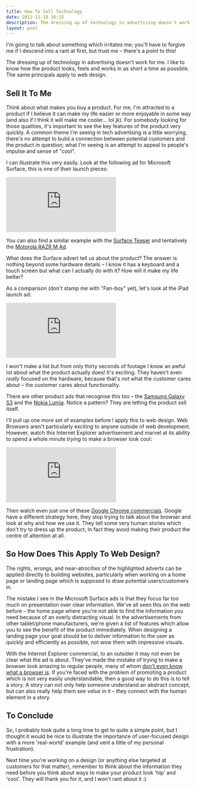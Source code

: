 ```yaml
---
title: How To Sell Technology
date: 2012-11-10 16:15
description: The dressing up of technology in advertising doesn't work for me. I like to know how the product looks, feels and works in as short a time as possible. The same applies to web design.
layout: post
---
```


I'm going to talk about something which irritates me; you'll have to forgive me if I descend into a rant at first, but trust me – there's a point to this!

The dressing up of technology in advertising doesn't work for me. I like to know how the product looks, feels and works in as short a time as possible. The same principals apply to web design.


## Sell It To Me ##

Think about what makes you buy a product. For me, I'm attracted to a product if I believe it can make my life easier or more enjoyable in some way (and also if I think it will make me cooler… lol jk). For somebody looking for those qualities, it's important to see the key features of the product very quickly. A common theme I'm seeing in tech advertising is a little worrying, there's  no attempt to build a connection between potential customers and the product in question; what I'm seeing is an attempt to appeal to people's impulse and sense of "cool".

I can illustrate this very easily. Look at the following ad for Microsoft Surface, this is one of their launch pieces:

<iframe class="flow video" src="http://www.youtube.com/embed/U7UlE-o8DQQ" frameborder="0" allowfullscreen="allowfullscreen">&nbsp;</iframe>

You can also find a similar example with the [Surface Teaser](http://youtu.be/dpzu3HM2CIo) and tentatively the [Motorola RAZR M Ad](http://youtu.be/F5wDYaxjbxg).

What does the Surface advert tell us about the product? The answer is nothing beyond some hardware details – I know it has a keyboard and a touch screen but what can I actually do with it? How will it make my life better?

As a comparison (don't stamp me with "Fan-boy" yet), let's look at the iPad launch ad:

<iframe class="flow video" src="http://www.youtube.com/embed/_N3TW_HA-PE" frameborder="0" allowfullscreen="allowfullscreen">&nbsp;</iframe>

I won't make a list but from only thirty seconds of footage I know an awful lot about what the product actually does! It's exciting. They haven't even *really* focused on the hardware, because that's not what the customer cares about – the customer cares about functionality.

There are other product ads that recognise this too – the [Samsung Galaxy S3](http://youtu.be/6o0T44_4hb8) and the [Nokia Lumia](http://youtu.be/SbXnCQtQTWc). Notice a pattern? They are letting the product sell itself.

I'll pull up one more set of examples before I apply this to web design. Web Browsers aren't particularly exciting to anyone outside of web development. However, watch this Internet Explorer advertisement and marvel at its ability to spend a whole minute *trying* to make a browser look cool:

<iframe class="flow video" src="http://www.youtube.com/embed/WA8sLsM3McU" frameborder="0" allowfullscreen="allowfullscreen">&nbsp;</iframe>

Then watch even just one of these [Google Chrome commercials](http://www.youtube.com/user/googlechrome). Google have a different strategy here, they stop trying to talk about the browser and look at why and how we use it. They tell some very human stories which don't try to dress up the product, In fact they avoid making their product the centre of attention at all.


## So How Does This Apply To Web Design? ##

The rights, wrongs, and near-atrocities of the highlighted adverts can be applied directly to building websites, particularly when working on a home page or landing page which is supposed to draw potential users/customers in.

The mistake I see in the Microsoft Surface ads is that they focus far too much on presentation over clear information. We've all seen this on the web before – the home page where you're not able to find the information you need because of an overly distracting visual. In the advertisements from other tablet/phone manufacturers, we're given a list of features which allow you to see the benefit of the product immediately. When designing a landing page your goal should be to deliver information to the user as quickly and efficiently as possible, not wow them with impressive visuals.

With the Internet Explorer commercial, to an outsider it may not even be clear what the ad is about. They've made the mistake of trying to make a browser look amazing to regular people, many of whom [don't even know what a browser is](http://youtu.be/o4MwTvtyrUQ). If you're faced with the problem of promoting a product which is not very easily understandable, then a good way to do this is to tell a story. A story can not only help someone understand an abstract concept, but can also really help them see *value* in it – they connect with the human element in a story.


## To Conclude ##

So, I probably took quite a long time to get to quite a simple point, but I thought it would be nice to illustrate the importance of user-focused design with a more 'real-world' example (and vent a little of my personal frustration).

Next time you're working on a design (or anything else targeted at customers for that matter), remember to think about the information they need before you think about ways to make your product look 'hip' and 'cool'. They will thank you for it, and I won't rant about it :)
